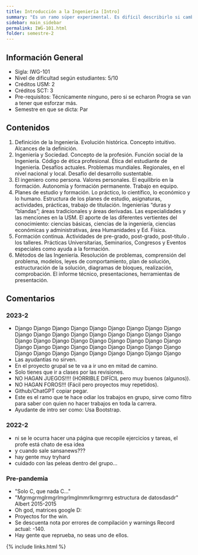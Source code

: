 ```yaml
---
title: Introducción a la Ingeniería [Intro]
summary: "Es un ramo súper experimental. Es difícil describirlo si cambian profes y la planificación año tras año."
sidebar: main_sidebar
permalink: IWG-101.html
folder: semestre-2
---
```


## Información General

- Sigla: IWG-101
- Nivel de dificultad según estudiantes: 5/10
- Créditos USM: 2
- Créditos SCT: 3
- Pre-requisitos: Técnicamente ninguno, pero si se echaron Progra se van a tener que esforzar más.
- Semestre en que se dicta: Par

## Contenidos

1. Definición de la Ingeniería. Evolución histórica. Concepto intuitivo. Alcances de la definición.
2. Ingeniería y Sociedad. Concepto de la profesión. Función social de la Ingeniería. Código de ética profesional. Ética del estudiante de Ingeniería. Desafíos actuales. Problemas mundiales. Regionales, en el nivel nacional y local. Desafío del desarrollo sustentable.
3. El ingeniero como persona. Valores personales. El equilibrio en la formación. Autonomía y formación permanente. Trabajo en equipo.
4. Planes de estudio y formación. Lo práctico, lo científico, lo económico y lo humano. Estructura de los planes de estudio, asignaturas, actividades, prácticas, trabajo de titulación. Ingenierías “duras y “blandas”; áreas tradicionales y áreas derivadas. Las especialidades y las menciones en la USM. El aporte de las diferentes vertientes del conocimiento: ciencias básicas, ciencias de la ingeniería, ciencias económicas y administrativas, área Humanidades y Ed. Física.
5. Formación continua. Actividades de pre-grado, post-grado, post-título . los talleres. Prácticas Universitarias, Seminarios, Congresos y Eventos especiales como ayuda a la formación.
6. Métodos de las Ingeniería. Resolución de problemas, comprensión del problema, modelos, leyes de comportamiento, plan de solución, estructuración de la solución, diagramas de bloques, realización, comprobación. El informe técnico, presentaciones, herramientas de presentación.

## Comentarios

### 2023-2

- Django Django Django Django Django Django Django Django Django Django Django Django Django Django Django Django Django Django Django Django Django Django Django Django Django Django Django Django Django Django Django Django Django Django Django Django Django Django Django Django Django Django Django Django Django
- Las ayudantías no sirven.
- En el proyecto grupal se te va a ir uno en mitad de camino.
- Solo tienes que ir a clases por las revisiones.
- NO HAGAN JUEGOS!!!! (HORRIBLE DIFÍCIL pero muy buenos (algunos)).
- NO HAGAN FOROS!!! (Fácil pero proyectos muy repetidos).
- Github/ChatGPT copiar pegar.
- Este es el ramo que te hace odiar los trabajos en grupo, sirve como filtro para saber con quien no hacer trabajos en toda la carrera.
- Ayudante de intro ser como: Usa Bootstrap.

### 2022-2

- ni se le ocurra hacer una página que recopile ejercicios y tareas, el profe está chato de esa idea
- y cuando sale sansanews???
- hay gente muy tryhard
- cuidado con las peleas dentro del grupo...

### Pre-pandemia

- "Solo C, que nada C..."
- "Mgrmgrmglrmgrlmgrlmglmmrlkmgrmrg estructura de datosdasdr" Albert 2015-2015
- Oh god, matrices google D:
- Proyectos for the win.
- Se descuenta nota por errores de compilación y warnings Record actual: -140.
- Hay gente que reprueba, no seas uno de ellos.

{% include links.html %}
